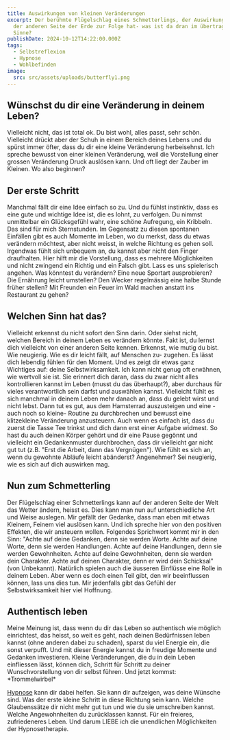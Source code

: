 ```yaml
---
title: Auswirkungen von kleinen Veränderungen
excerpt: Der berühmte Flügelschlag eines Schmetterlings, der Auswirkungen auf
  der anderen Seite der Erde zur Folge hat- was ist da dran im übertragenen
  Sinne?
publishDate: 2024-10-12T14:22:00.000Z
tags:
  - Selbstreflexion
  - Hypnose
  - Wohlbefinden
image:
  src: src/assets/uploads/butterfly1.png
---
```


## Wünschst du dir eine Veränderung in deinem Leben?

Vielleicht nicht, das ist total ok. Du bist wohl, alles passt, sehr schön. Vielleicht drückt aber der Schuh in einem Bereich deines Lebens und du spürst immer öfter, dass du dir eine kleine Veränderung herbeisehnst. Ich spreche bewusst von einer kleinen Veränderung, weil die Vorstellung einer grossen Veränderung Druck auslösen kann. Und oft liegt der Zauber im Kleinen. Wo also beginnen?

## Der erste Schritt

Manchmal fällt dir eine Idee einfach so zu. Und du fühlst instinktiv, dass es eine gute und wichtige Idee ist, die es lohnt, zu verfolgen. Du nimmst unmittelbar ein Glücksgefühl wahr, eine schöne Aufregung, ein Kribbeln. Das sind für mich Sternstunden. Im Gegensatz zu diesen spontanen Einfällen gibt es auch Momente im Leben, wo du merkst, dass du etwas verändern möchtest, aber nicht weisst, in welche Richtung es gehen soll. Irgendwas fühlt sich unbequem an, du kannst aber nicht den Finger draufhalten. Hier hilft mir die Vorstellung, dass es mehrere Möglichkeiten und nicht zwingend ein Richtig und ein Falsch gibt. Lass es uns spielerisch angehen. Was könntest du verändern? Eine neue Sportart ausprobieren? Die Ernährung leicht umstellen? Den Wecker regelmässig eine halbe Stunde früher stellen? Mit Freunden ein Feuer im Wald machen anstatt ins Restaurant zu gehen?

## Welchen Sinn hat das?

Vielleicht erkennst du nicht sofort den Sinn darin. Oder siehst nicht, welchen Bereich in deinem Leben es verändern könnte. Fakt ist, du lernst dich vielleicht von einer anderen Seite kennen. Erkennst, wie mutig du bist. Wie neugierig. Wie es dir leicht fällt, auf Menschen zu- zugehen. Es lässt dich lebendig fühlen für den Moment. Und es zeigt dir etwas ganz Wichtiges auf: deine Selbstwirksamkeit. Ich kann nicht genug oft erwähnen, wie wertvoll sie ist. Sie erinnert dich daran, dass du zwar nicht alles kontrollieren kannst im Leben (musst du das überhaupt?), aber durchaus für vieles verantwortlich sein darfst und auswählen kannst. Vielleicht fühlt es sich manchmal in deinem Leben mehr danach an, dass du gelebt wirst und nicht lebst. Dann tut es gut, aus dem Hamsterrad auszusteigen und eine -auch noch so kleine- Routine zu durchbrechen und bewusst eine klitzekleine Veränderung anzusteuern. Auch wenn es einfach ist, dass du zuerst die Tasse Tee trinkst und dich dann erst einer Aufgabe widmest. So hast du auch deinen Körper gehört und dir eine Pause gegönnt und vielleicht ein Gedankenmuster durchbrochen, dass dir vielleicht gar nicht gut tut (z.B. "Erst die Arbeit, dann das Vergnügen"). Wie fühlt es sich an, wenn du gewohnte Abläufe leicht abänderst? Angenehmer? Sei neugierig, wie es sich auf dich auswirken mag.

## Nun zum Schmetterling

Der Flügelschlag einer Schmetterlings kann auf der anderen Seite der Welt das Wetter ändern, heisst es. Dies kann man nun auf unterschiedliche Art und Weise auslegen. Mir gefällt der Gedanke, dass man eben mit etwas Kleinem, Feinem viel auslösen kann. Und ich spreche hier von den positiven Effekten, die wir ansteuern wollen. Folgendes Sprichwort kommt mir in den Sinn: "Achte auf deine Gedanken, denn sie werden Worte. Achte auf deine Worte, denn sie werden Handlungen. Achte auf deine Handlungen, denn sie werden Gewohnheiten. Achte auf deine Gewohnheiten, denn sie werden dein Charakter. Achte auf deinen Charakter, denn er wird dein Schicksal" (von Unbekannt). Natürlich spielen auch die äusseren Einflüsse eine Rolle in deinem Leben. Aber wenn es doch einen Teil gibt, den wir beeinflussen können, lass uns dies tun. Mir jedenfalls gibt das Gefühl der Selbstwirksamkeit hier viel Hoffnung.

## Authentisch leben

Meine Meinung ist, dass wenn du dir das Leben so authentisch wie möglich einrichtest, das heisst, so weit es geht, nach deinen Bedürfnissen leben kannst (ohne anderen dabei zu schaden), sparst du viel Energie ein, die sonst verpufft. Und mit dieser Energie kannst du in freudige Momente und Gedanken investieren. Kleine Veränderungen, die du in dein Leben einfliessen lässt, können dich, Schritt für Schritt zu deiner Wunschvorstellung von dir selbst führen. Und jetzt kommst: \*Trommelwirbel\*

[Hypnose](/hypnosetherapie/) kann dir dabei helfen. Sie kann dir aufzeigen, was deine Wünsche sind. Was der erste kleine Schritt in diese Richtung sein kann. Welche Glaubenssätze dir nicht mehr gut tun und wie du sie umschreiben kannst. Welche Angewohnheiten du zurücklassen kannst. Für ein freieres, zufriedeneres Leben. Und darum LIEBE ich die unendlichen Möglichkeiten der Hypnosetherapie.
